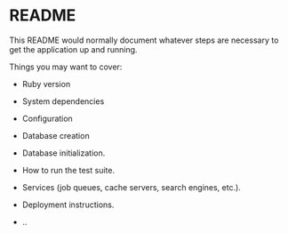 # README

This README would normally document whatever steps are necessary to get the
application up and running.

Things you may want to cover:

* Ruby version

* System dependencies

* Configuration

* Database creation

* Database initialization.

* How to run the test suite.

* Services (job queues, cache servers, search engines, etc.).

* Deployment instructions.

* ..
